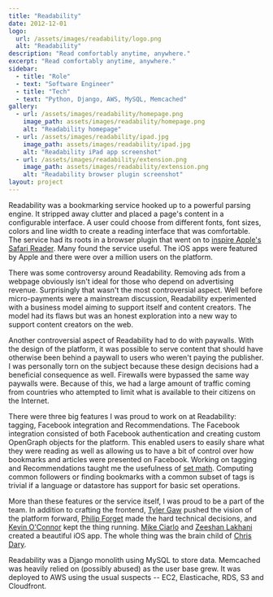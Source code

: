 ```yaml
---
title: "Readability"
date: 2012-12-01
logo:
  url: /assets/images/readability/logo.png
  alt: "Readability"
description: "Read comfortably anytime, anywhere."
excerpt: "Read comfortably anytime, anywhere."
sidebar:
  - title: "Role"
  - text: "Software Engineer"
  - title: "Tech"
  - text: "Python, Django, AWS, MySQL, Memcached"
gallery:
  - url: /assets/images/readability/homepage.png
    image_path: assets/images/readability/homepage.png
    alt: "Readability homepage"
  - url: /assets/images/readability/ipad.jpg
    image_path: assets/images/readability/ipad.jpg
    alt: "Readability iPad app screenshot"
  - url: /assets/images/readability/extension.png
    image_path: assets/images/readability/extension.png
    alt: "Readability browser plugin screenshot"
layout: project
---
```

<p>
    Readability was a bookmarking service hooked up to a powerful parsing engine. It stripped away clutter and placed a page's content in a configurable interface. A user could choose from different fonts, font sizes, colors and line width to create a reading interface that was comfortable. The service had its roots in a browser plugin that went on to <a href="https://www.theregister.co.uk/2010/06/08/safari_reader_based_on_open_source_project/" rel="external">inspire Apple's Safari Reader</a>. Many found the service useful. The iOS apps were featured by Apple and there were over a million users on the platform.
</p>

<p>
    There was some controversy around Readability. Removing ads from a webpage obviously isn't ideal for those who depend on advertising revenue. Surprisingly that wasn't the most controversial aspect. Well before micro-payments were a mainstream discussion, Readability experimented with a business model aiming to support itself and content creators. The model had its flaws but was an honest exploration into a new way to support content creators on the web.
</p>

<p>
    Another controversial aspect of Readability had to do with paywalls. With the design of the platform, it was possible to serve content that should have otherwise been behind a paywall to users who weren't paying the publisher. I was personally torn on the subject because these design decisions had a beneficial consequence as well. Firewalls were bypassed the same way paywalls were. Because of this, we had a large amount of traffic coming from countries who attempted to limit what is available to their citizens on the Internet.
</p>

<p>
    There were three big features I was proud to work on at Readability: tagging, Facebook integration and Recommendations. The Facebook integration consisted of both Facebook authentication and creating custom OpenGraph objects for the platform. This enabled users to easily share what they were reading as well as allowing us to have a bit of control over how bookmarks and articles were presented on Facebook. Working on tagging and Recommendations taught me the usefulness of <a href="https://en.wikipedia.org/wiki/Set_(mathematics)" rel="external">set math</a>. Computing common followers or finding bookmarks with a common subset of tags is trivial if a language or datastore has support for basic set operations.
</p>

<p>
    More than these features or the service itself, I was proud to be a part of the team. In addition to crafting the frontend, <a href="https://tylergaw.com/" rel="external">Tyler Gaw</a> pushed the vision of the platform forward, <a href="https://twitter.com/philipforget" rel="external">Philip Forget</a> made the hard technical decisions, and <a href="https://twitter.com/gooeyblob" rel="external">Kevin O'Connor</a> kept the thing running. <a href="http://mciarlo.com/" rel="external">Mike Ciarlo</a> and <a href="https://twitter.com/zeeshanlakhani" rel="external">Zeeshan Lakhani</a> created a beautiful iOS app. The whole thing was the brain child of <a href="http://www.umbrae.net/" rel="external">Chris Dary</a>.
</p>

<p>
    Readability was a Django monolith using MySQL to store data. Memcached was heavily relied on (possibly abused) as the user base grew. It was deployed to AWS using the usual suspects -- EC2, Elasticache, RDS, S3 and Cloudfront.
</p>
